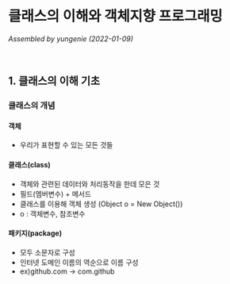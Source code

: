 # 클래스의 이해와 객체지향 프로그래밍
_Assembled by yungenie (2022-01-09)_

</br>

## 1. 클래스의 이해 기초
### 클래스의 개념
#### 객체
- 우리가 표현할 수 있는 모든 것들

#### 클래스(class)
- 객체와 관련된 데이터와 처리동작을 한데 모은 것
- 필드(멤버변수) + 메서드
- 클래스를 이용해 객체 생성 (Object o = New Object())
- o : 객체변수, 참조변수


#### 패키지(package)
- 모두 소문자로 구성
- 인터넷 도메인 이름의 역순으로 이름 구성 
- ex)github.com -> com.github

 
